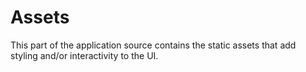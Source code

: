 # Assets

This part of the application source contains the static assets that add styling and/or interactivity to the UI.